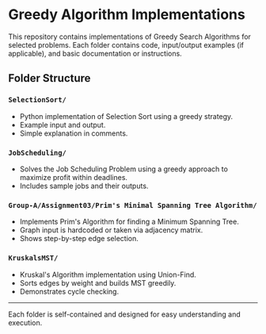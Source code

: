 # Greedy Algorithm Implementations

This repository contains implementations of Greedy Search Algorithms for selected problems. Each folder contains code, input/output examples (if applicable), and basic documentation or instructions.

## Folder Structure

### `SelectionSort/`
- Python implementation of Selection Sort using a greedy strategy.
- Example input and output.
- Simple explanation in comments.

### `JobScheduling/`
- Solves the Job Scheduling Problem using a greedy approach to maximize profit within deadlines.
- Includes sample jobs and their outputs.

### `Group-A/Assignment03/Prim's Minimal Spanning Tree Algorithm/`
- Implements Prim's Algorithm for finding a Minimum Spanning Tree.
- Graph input is hardcoded or taken via adjacency matrix.
- Shows step-by-step edge selection.

### `KruskalsMST/`
- Kruskal's Algorithm implementation using Union-Find.
- Sorts edges by weight and builds MST greedily.
- Demonstrates cycle checking.

---

Each folder is self-contained and designed for easy understanding and execution.